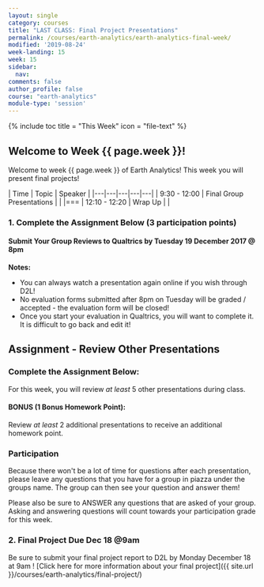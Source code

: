 ```yaml
---
layout: single
category: courses
title: "LAST CLASS: Final Project Presentations"
permalink: /courses/earth-analytics/earth-analytics-final-week/
modified: '2019-08-24'
week-landing: 15
week: 15
sidebar:
  nav:
comments: false
author_profile: false
course: "earth-analytics"
module-type: 'session'
---
```



{% include toc title = "This Week" icon = "file-text" %}

<div class="notice--info" markdown="1">

## <i class="fa fa-ship" aria-hidden="true"></i> Welcome to Week {{ page.week }}!

Welcome to week {{ page.week }} of Earth Analytics! This week you will present
final projects!

</div>

|  Time | Topic   | Speaker   |
|---|---|---|---|---|
| 9:30 - 12:00  | Final Group Presentations   |   |
|===
| 12:10 - 12:20  | Wrap Up |   |


### 1. Complete the Assignment Below (3 participation points)

#### Submit Your Group Reviews to Qualtrics by Tuesday 19 December 2017 @ 8pm

**Notes:**

* You can always watch a presentation again online if you wish through D2L!
* No evaluation forms submitted after 8pm on Tuesday will be graded / accepted - the evaluation form will be closed!
* Once you start your evaluation in Qualtrics, you will want to complete it. It is difficult to go back and edit it!

<div class="notice--warning" markdown="1">

## <i class="fa fa-pencil-square-o" aria-hidden="true"></i> Assignment - Review Other Presentations

### Complete the Assignment Below:

For this week, you will review *at least* 5 other presentations during
class. 


#### BONUS (1 Bonus Homework Point):
Review *at least* 2 additional presentations to receive an additional homework point.


### Participation
Because there won't be a lot of time for questions after each presentation, please
leave any questions that you have for a group in piazza under the groups name.
The group can then see your question and answer them!

Please also be sure to ANSWER any questions that are asked of your group. Asking
and answering questions will count towards your participation grade for this week.

</div>

### 2. Final Project Due Dec 18 @9am

Be sure to submit your final project report to D2L by Monday December 18 at 9am !
[Click here for more information about your final project]({{ site.url }}/courses/earth-analytics/final-project/)
